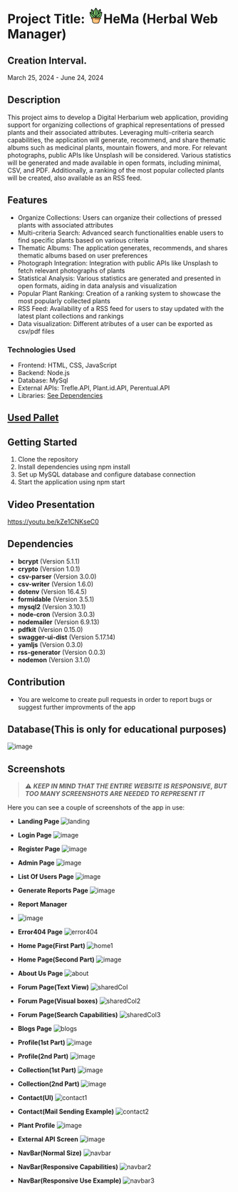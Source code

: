 # Project Title: <img src="images/website_Icon/plant.png" alt="Logo" width="35" style="margin-top: 10px;">HeMa (Herbal Web Manager)

## Creation Interval.
March 25, 2024 - June 24, 2024

## Description
This project aims to develop a Digital Herbarium web application, providing support for organizing collections of graphical representations of pressed plants and their associated attributes. Leveraging multi-criteria search capabilities, the application will generate, recommend, and share thematic albums such as medicinal plants, mountain flowers, and more. For relevant photographs, public APIs like Unsplash will be considered.
Various statistics will be generated and made available in open formats, including minimal, CSV, and PDF. Additionally, a ranking of the most popular collected plants will be created, also available as an RSS feed.

## Features
- Organize Collections: Users can organize their collections of pressed plants with associated attributes
- Multi-criteria Search: Advanced search functionalities enable users to find specific plants based on various criteria
- Thematic Albums: The application generates, recommends, and shares thematic albums based on user preferences
- Photograph Integration: Integration with public APIs like Unsplash to fetch relevant photographs of plants
- Statistical Analysis: Various statistics are generated and presented in open formats, aiding in data analysis and visualization
- Popular Plant Ranking: Creation of a ranking system to showcase the most popularly collected plants
- RSS Feed: Availability of a RSS feed for users to stay updated with the latest plant collections and rankings
- Data visualization: Different atributes of a user can be exported as csv/pdf files

### Technologies Used
- Frontend: HTML, CSS, JavaScript
- Backend: Node.js
- Database: MySql
- External APIs: Trefle.API, Plant.id.API, Perentual.API 
- Libraries: [See Dependencies](#dependencies)

## [Used Pallet](https://colorhunt.co/palette/49698958a399a8cd9fe2f4c5)

## Getting Started
1. Clone the repository
2. Install dependencies using npm install
3. Set up MySQL database and configure database connection
5. Start the application using npm start

## Video Presentation
https://youtu.be/kZe1CNKseC0

## <a name="dependencies"></a>Dependencies  
- **bcrypt** (Version 5.1.1)
- **crypto** (Version 1.0.1)
- **csv-parser** (Version 3.0.0)
- **csv-writer** (Version 1.6.0)
- **dotenv** (Version 16.4.5)
- **formidable** (Version 3.5.1)
- **mysql2** (Version 3.10.1)
- **node-cron** (Version 3.0.3)
- **nodemailer** (Version 6.9.13)
- **pdfkit** (Version 0.15.0)
- **swagger-ui-dist** (Version 5.17.14)
- **yamljs** (Version 0.3.0)
- **rss-generator** (Version 0.0.3)
- **nodemon** (Version 3.1.0)

## Contribution
- You are welcome to create pull requests in order to report bugs or suggest further improvments of the app

## Database(This is only for educational purposes)

![image](https://github.com/NovioAlexandruRosca/Proiect-Web-2024-HeMa-/assets/113398639/3a64df2e-d8e0-4cfc-9f2c-31a34f685684)

## Screenshots

> ⚠️ ***KEEP IN MIND THAT THE ENTIRE WEBSITE IS RESPONSIVE, BUT TOO MANY SCREENSHOTS ARE NEEDED TO REPRESENT IT***

Here you can see a couple of screenshots of the app in use:

- **Landing Page**
![landing](https://github.com/NovioAlexandruRosca/Proiect-Web-2024-HeMa-/assets/113398639/8b5960ed-f50f-4443-9721-cf0e3f155a59)

- **Login Page**
![image](https://github.com/NovioAlexandruRosca/Proiect-Web-2024-HeMa-/assets/113398639/3731aeb0-06d8-424f-8954-05d0b458768b)

- **Register Page**
![image](https://github.com/NovioAlexandruRosca/Proiect-Web-2024-HeMa-/assets/113398639/01d9b5fb-839c-4fea-add0-af5c2ca9af26)

- **Admin Page**
![image](https://github.com/NovioAlexandruRosca/Proiect-Web-2024-HeMa-/assets/113398639/0c952f3b-9e0d-49b9-b3c5-e23d069ec4a6)

- **List Of Users Page**
![image](https://github.com/NovioAlexandruRosca/Proiect-Web-2024-HeMa-/assets/113398639/559e0319-1ede-40c1-b22f-d62334c69833)

- **Generate Reports Page**
![image](https://github.com/NovioAlexandruRosca/Proiect-Web-2024-HeMa-/assets/113398639/b4198257-ed3b-428d-b365-0c3019842b6e)

- **Report Manager**
- ![image](https://github.com/NovioAlexandruRosca/Proiect-Web-2024-HeMa-/assets/113398639/2098b052-9cd2-4ef5-a274-a55d39ee0787)

- **Error404 Page**
![error404](https://github.com/NovioAlexandruRosca/Proiect-Web-2024-HeMa-/assets/113398639/96924e32-c406-4076-a9c6-e5033dba6fc3)

- **Home Page(First Part)**
![home1](https://github.com/NovioAlexandruRosca/Proiect-Web-2024-HeMa-/assets/113398639/dfa2bc81-2283-4308-a303-657fb58261fb)
- **Home Page(Second Part)**
![image](https://github.com/NovioAlexandruRosca/Proiect-Web-2024-HeMa-/assets/113398639/0c85fbaf-0727-450d-bb04-f128dc2b0e0b)

- **About Us Page**
![about](https://github.com/NovioAlexandruRosca/Proiect-Web-2024-HeMa-/assets/113398639/86174845-fbf9-482c-946a-aae20cc21502)

- **Forum Page(Text View)**
![sharedCol](https://github.com/NovioAlexandruRosca/Proiect-Web-2024-HeMa-/assets/113398639/0fca72fd-397b-43b2-9af6-34cc51fdcc2f)
- **Forum Page(Visual boxes)**
![sharedCol2](https://github.com/NovioAlexandruRosca/Proiect-Web-2024-HeMa-/assets/113398639/26566ea3-d9c9-46fa-9b6c-156ad963cc39)
- **Forum Page(Search Capabilities)**
![sharedCol3](https://github.com/NovioAlexandruRosca/Proiect-Web-2024-HeMa-/assets/113398639/c6ff682e-640c-408d-a2e5-551c8b82afa7)

- **Blogs Page**
![blogs](https://github.com/NovioAlexandruRosca/Proiect-Web-2024-HeMa-/assets/113398639/a3e9b475-6ae3-4def-9fed-fafa79ce297b)

- **Profile(1st Part)**
![image](https://github.com/NovioAlexandruRosca/Proiect-Web-2024-HeMa-/assets/113398639/f4ec0331-6159-458d-b604-e1cd5976b685)
- **Profile(2nd Part)**
![image](https://github.com/NovioAlexandruRosca/Proiect-Web-2024-HeMa-/assets/113398639/c36e69a9-1561-4865-bada-fac0002c5531)

- **Collection(1st Part)**
![image](https://github.com/NovioAlexandruRosca/Proiect-Web-2024-HeMa-/assets/113398639/829cf12f-479c-4411-9bcd-3a1d5a312ee2)

- **Collection(2nd Part)**
![image](https://github.com/NovioAlexandruRosca/Proiect-Web-2024-HeMa-/assets/113398639/e2613ce3-2ac8-405a-a5ba-9f5be2aa20c8)
 
- **Contact(UI)**
![contact1](https://github.com/NovioAlexandruRosca/Proiect-Web-2024-HeMa-/assets/113398639/662107cf-37ea-486f-813c-0abc3602fa9a)
- **Contact(Mail Sending Example)**
![contact2](https://github.com/NovioAlexandruRosca/Proiect-Web-2024-HeMa-/assets/113398639/b336a6cc-f6f0-4df4-8bd6-a1a04b5333be)

- **Plant Profile**
![image](https://github.com/NovioAlexandruRosca/Proiect-Web-2024-HeMa-/assets/113398639/9e03e316-eea8-4477-be65-4a67b7e588ca)

- **External API Screen**
![image](https://github.com/NovioAlexandruRosca/Proiect-Web-2024-HeMa-/assets/113398639/c3552931-a352-4f29-af9d-9815b25cd72a)


- **NavBar(Normal Size)**
![navbar](https://github.com/NovioAlexandruRosca/Proiect-Web-2024-HeMa-/assets/113398639/2fd5e5d3-7969-4d5f-8ab2-df2bf1d44cfd)
- **NavBar(Responsive Capabilities)**
![navbar2](https://github.com/NovioAlexandruRosca/Proiect-Web-2024-HeMa-/assets/113398639/35f75fd0-b6b7-4d06-a781-046da0422de5)
- **NavBar(Responsive Use Example)**
![navbar3](https://github.com/NovioAlexandruRosca/Proiect-Web-2024-HeMa-/assets/113398639/e2177a48-7963-4aca-9cb5-6c1c382b668c)



